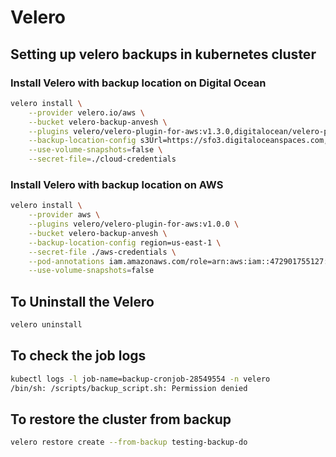 # Velero  
## Setting up velero backups in kubernetes cluster  

### Install Velero with backup location on Digital Ocean  
```bash
velero install \
    --provider velero.io/aws \
    --bucket velero-backup-anvesh \
    --plugins velero/velero-plugin-for-aws:v1.3.0,digitalocean/velero-plugin:v1.1.0 \
    --backup-location-config s3Url=https://sfo3.digitaloceanspaces.com,region=sfo3 \
    --use-volume-snapshots=false \
    --secret-file=./cloud-credentials
```

### Install Velero with backup location on AWS   
```bash
velero install \
    --provider aws \
    --plugins velero/velero-plugin-for-aws:v1.0.0 \
    --bucket velero-backup-anvesh \
    --backup-location-config region=us-east-1 \
    --secret-file ./aws-credentials \
    --pod-annotations iam.amazonaws.com/role=arn:aws:iam::472901755127:user/anvesh \
    --use-volume-snapshots=false 
```  
 
## To Uninstall the Velero  
```bash
velero uninstall 
```  

## To check the job logs  
```bash
kubectl logs -l job-name=backup-cronjob-28549554 -n velero
/bin/sh: /scripts/backup_script.sh: Permission denied
```

## To restore the cluster from backup  
```bash 
velero restore create --from-backup testing-backup-do
```  